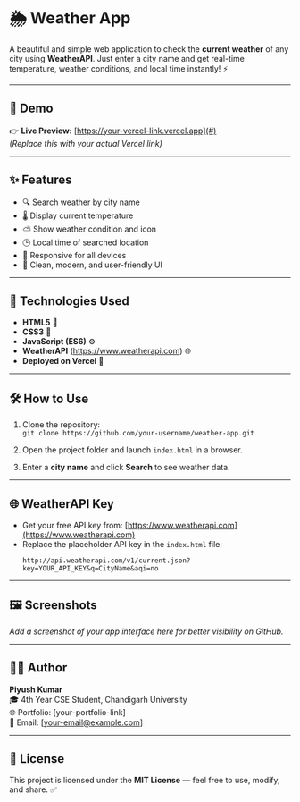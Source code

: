 # 🌦️ Weather App

A beautiful and simple web application to check the **current weather** of any city using **WeatherAPI**. Just enter a city name and get real-time temperature, weather conditions, and local time instantly! ⚡

---

## 📸 Demo

👉 **Live Preview:** [https://your-vercel-link.vercel.app](#)  
*(Replace this with your actual Vercel link)*

---

## ✨ Features

- 🔍 Search weather by city name  
- 🌡️ Display current temperature  
- ⛅ Show weather condition and icon  
- 🕒 Local time of searched location  
- 📱 Responsive for all devices  
- 💅 Clean, modern, and user-friendly UI  

---

## 🚀 Technologies Used

- **HTML5** 🧱  
- **CSS3** 🎨  
- **JavaScript (ES6)** ⚙️  
- **WeatherAPI** (https://www.weatherapi.com) 🌐  
- **Deployed on Vercel** 🚀  

---

## 🛠️ How to Use

1. Clone the repository:  
   `git clone https://github.com/your-username/weather-app.git`

2. Open the project folder and launch `index.html` in a browser.

3. Enter a **city name** and click **Search** to see weather data.

---

## 🌐 WeatherAPI Key

- Get your free API key from: [https://www.weatherapi.com](https://www.weatherapi.com)  
- Replace the placeholder API key in the `index.html` file:
  ```
  http://api.weatherapi.com/v1/current.json?key=YOUR_API_KEY&q=CityName&aqi=no
  ```

---

## 🖼️ Screenshots

_Add a screenshot of your app interface here for better visibility on GitHub._

---

## 🧑‍💻 Author

**Piyush Kumar**  
🎓 4th Year CSE Student, Chandigarh University  
🌐 Portfolio: [your-portfolio-link]  
📧 Email: [your-email@example.com]  

---

## 📃 License

This project is licensed under the **MIT License** — feel free to use, modify, and share. ✅
